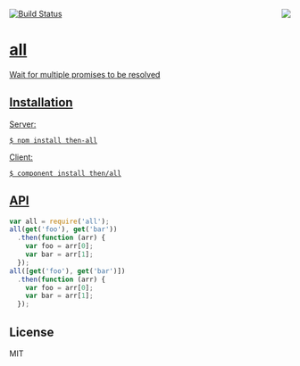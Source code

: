 [![Build Status](https://travis-ci.org/then/all.png?branch=master)](https://travis-ci.org/then/all)
<a href="http://promises-aplus.github.com/promises-spec"><img src="http://promises-aplus.github.com/promises-spec/assets/logo-small.png" align="right" />
# all

  Wait for multiple promises to be resolved

## Installation

  Server:

    $ npm install then-all

  Client:

    $ component install then/all

## API

```javascript
var all = require('all');
all(get('foo'), get('bar'))
  .then(function (arr) {
    var foo = arr[0];
    var bar = arr[1];
  });
all([get('foo'), get('bar')])
  .then(function (arr) {
    var foo = arr[0];
    var bar = arr[1];
  });
```

## License

  MIT
